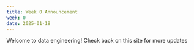 ```yaml
---
title: Week 0 Announcement
week: 0
date: 2025-01-18
---
```


Welcome to data engineering! Check back on this site for more updates